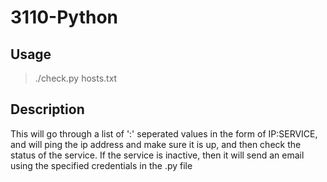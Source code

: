 # 3110-Python

## Usage
  > ./check.py hosts.txt

## Description
  This will go through a list of ':' seperated values in the form of IP:SERVICE, and will ping the ip address and make sure it is up, and then check the status of the service. If the service is inactive, then it will send an email using the specified credentials in the .py file
